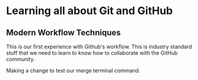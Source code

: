 # Learning all about Git and GitHub

## Modern Workflow Techniques

This is our first experience with Github's workflow. This is industry standard stuff that we need to learn to know how to collaborate with the GitHub community.

Making a change to test our merge terminal command.